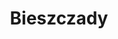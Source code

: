 ---
title: Bieszczady
linktitle: Bieszczady
description: A mountain range on the southeastern corner of Poland. Known as one of the wildest places in Europe. Of course it attracts thousands of tourists who want to see unscathed nature and mostly see other tourists... But in November it lives up to the legend.

---